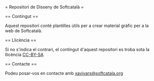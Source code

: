 = Repositori de Disseny de Softcatalà =

== Contingut ==

Aquest repositori conté plantilles útils per a crear material gràfic per a la web de Softcatalà.

== Llicència ==

Si no s'indica el contrari, el contingut d'aquest repositori es troba sota la llicència [CC-BY-SA](https://creativecommons.org/licenses/by-sa/4.0/deed.ca)

== Contacte ==

Podeu posar-vos en contacte amb xavivars@softcatala.org
